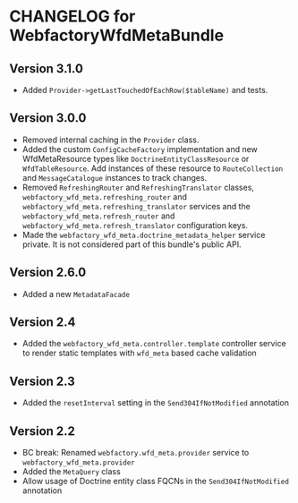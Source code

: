 # CHANGELOG for WebfactoryWfdMetaBundle

## Version 3.1.0

* Added ```Provider->getLastTouchedOfEachRow($tableName)``` and tests. 

## Version 3.0.0

* Removed internal caching in the `Provider` class.  
* Added the custom `ConfigCacheFactory` implementation and new WfdMetaResource types like `DoctrineEntityClassResource` or `WfdTableResource`. Add instances of these resource to `RouteCollection` and `MessageCatalogue` instances to track changes.
* Removed `RefreshingRouter` and `RefreshingTranslator` classes, `webfactory_wfd_meta.refreshing_router` and `webfactory_wfd_meta.refreshing_translator` services and the `webfactory_wfd_meta.refresh_router` and `webfactory_wfd_meta.refresh_translator` configuration keys.
* Made the `webfactory_wfd_meta.doctrine_metadata_helper` service private. It is not considered part of this bundle's public API.


## Version 2.6.0

* Added a new `MetadataFacade`

## Version 2.4

* Added the `webfactory_wfd_meta.controller.template` controller service to render static templates with `wfd_meta` based cache validation

## Version 2.3

* Added the `resetInterval` setting in the `Send304IfNotModified` annotation

## Version 2.2

* BC break: Renamed `webfactory.wfd_meta.provider` service to `webfactory_wfd_meta.provider`
* Added the `MetaQuery` class
* Allow usage of Doctrine entity class FQCNs in the `Send304IfNotModified` annotation
